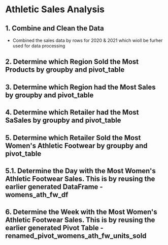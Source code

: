 # Athletic Sales Analysis
## 1. Combine and Clean the Data
* Combined the sales data by rows for 2020 & 2021 which wioll be furher used for data processing

## 2. Determine which Region Sold the Most Products by groupby and pivot_table

## 3. Determine which Region had the Most Sales by groupby and pivot_table

## 4. Determine which Retailer had the Most SaSales by groupby and pivot_table

## 5. Determine which Retailer Sold the Most Women's Athletic Footwear by groupby and pivot_table

## 5.1. Determine the Day with the Most Women's Athletic Footwear Sales. This is by reusing the earlier generated DataFrame - womens_ath_fw_df

## 6.  Determine the Week with the Most Women's Athletic Footwear Sales. This is by reusing the earlier generated Pivot Table - renamed_pivot_womens_ath_fw_units_sold
